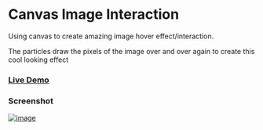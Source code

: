 # Canvas Image Interaction

Using canvas to create amazing image hover effect/interaction.

The particles draw the pixels of the image over and over again to create this cool looking effect

### [Live Demo](https://codepen.io/dev_loop/full/Bajvged)

### Screenshot

[![image](https://i.imgur.com/VGfTrnL.png)]()
